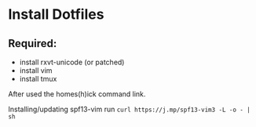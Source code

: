 Install Dotfiles
================

Required:
---------
 - install rxvt-unicode (or patched)
 - install vim
 - install tmux

After used the homes(h)ick command link.

Installing/updating spf13-vim
 run `curl https://j.mp/spf13-vim3 -L -o - | sh`
